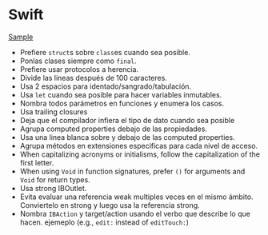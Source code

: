 Swift
=====

[Sample](sample.swift)

* Prefiere `struct`s sobre `class`es cuando sea posible.
* Ponlas clases siempre como `final`.
* Prefiere usar protocolos a herencia.
* Divide las lineas después de 100 caracteres.
* Usa 2 espacios para identado/sangrado/tabulación.
* Usa `let` cuando sea posible para hacer variables inmutables.
* Nombra todos parámetros en funciones y enumera los casos.
* Usa trailing closures
* Deja que el compilador infiera el tipo de dato cuando sea posible
* Agrupa computed properties debajo de las propiedades.
* Usa una linea blanca sobre y debajo de las computed properties.
* Agrupa métodos en extensiones especificas para cada nivel de acceso.
* When capitalizing acronyms or initialisms, follow the capitalization of the
  first letter.
* When using `Void` in function signatures, prefer `()` for arguments and
  `Void` for return types.
* Usa strong IBOutlet.
* Evita evaluar una referencia weak multiples veces en el mismo ámbito. 
	Conviertelo en strong y luego usa la referencia strong.
* Nombra `IBAction` y target/action usando el verbo que describe lo que hacen.
	ejemeplo (e.g., `edit:` instead of `editTouch:`)
